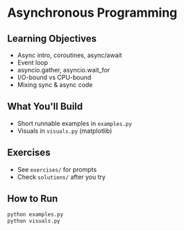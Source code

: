 # Asynchronous Programming

## Learning Objectives
- Async intro, coroutines, async/await
- Event loop
- asyncio.gather, asyncio.wait_for
- I/O-bound vs CPU-bound
- Mixing sync & async code

## What You'll Build
- Short runnable examples in `examples.py`
- Visuals in `visuals.py` (matplotlib)

## Exercises
- See `exercises/` for prompts
- Check `solutions/` after you try

## How to Run
```bash
python examples.py
python visuals.py
```
